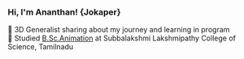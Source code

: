<!-- Level 1: Simple bio and stats -->

### Hi, I'm Ananthan! {Jokaper}

💜 3D Generalist sharing about my journey and learning in program <br />
💜 Studied [B.Sc.Animation](https://www.youtube.com/@jokaper-2153) at Subbalakshmi Lakshmipathy College of Science, Tamilnadu <br />
